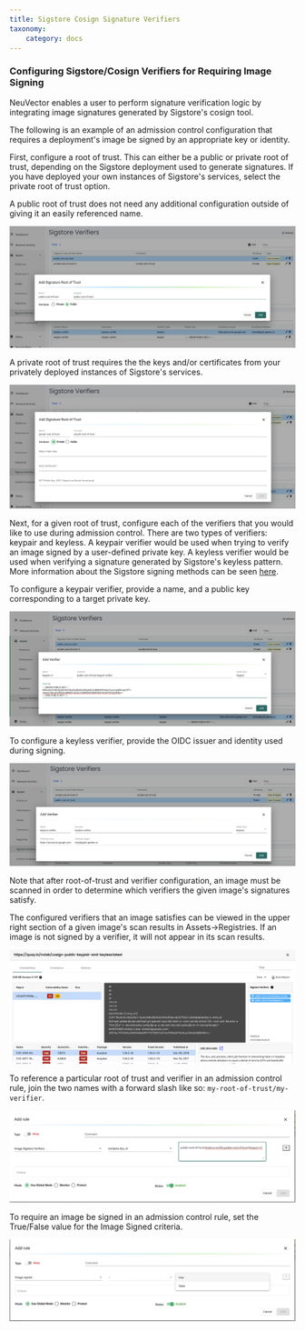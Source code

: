 ```yaml
---
title: Sigstore Cosign Signature Verifiers
taxonomy:
    category: docs
---
```


### Configuring Sigstore/Cosign Verifiers for Requiring Image Signing

NeuVector enables a user to perform signature verification logic by integrating image signatures generated by Sigstore's cosign tool.

The following is an example of an admission control configuration that requires a deployment's image be signed by an appropriate key or identity.

First, configure a root of trust. This can either be a public or private root of trust, depending on the Sigstore deployment used to generate signatures. If you have deployed your own instances of Sigstore's services, select the private root of trust option.

A public root of trust does not need any additional configuration outside of giving it an easily referenced name.

![sigstore](1configure-public-root-of-trust.png)

A private root of trust requires the the keys and/or certificates from your privately deployed instances of Sigstore's services.

![sigstore](2configure-private-root-of-trust.png)

Next, for a given root of trust, configure each of the verifiers that you would like to use during admission control. There are two types of verifiers: keypair and keyless. A keypair verifier would be used when trying to verify an image signed by a user-defined private key. A keyless verifier would be used when verifying a signature generated by Sigstore's keyless pattern. More information about the Sigstore signing methods can be seen [here](https://docs.sigstore.dev/cosign/overview/).

To configure a keypair verifier, provide a name, and a public key corresponding to a target private key.

![sigstore](3add-keypair-verifier-for-public-root-of-trust.png)

To configure a keyless verifier, provide the OIDC issuer and identity used during signing.

![sigstore](4add-keyless-verifier-for-public-root-of-trust.png)

Note that after root-of-trust and verifier configuration, an image must be scanned in order to determine which verifiers the given image's signatures satisfy.

The configured verifiers that an image satisfies can be viewed in the upper right section of a given image's scan results in Assets->Registries. If an image is not signed by a verifier, it will not appear in its scan results.

![sigstore](6new_show_verifiers.scanresults.png)

To reference a particular root of trust and verifier in an admission control rule, join the two names with a forward slash like so: `my-root-of-trust/my-verifier`.

![sigstore](5new_admission_rule_signature.png)

To require an image be signed in an admission control rule, set the True/False value for the Image Signed criteria.

![sigstore](7image_signed.png)

